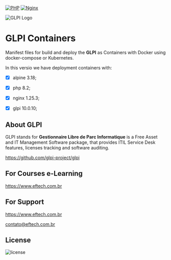 [![PHP](https://github.com/eftechcombr/glpi/actions/workflows/docker-publish-php-fpm.yml/badge.svg?branch=10.0.10)](https://github.com/eftechcombr/glpi/actions/workflows/docker-publish-php-fpm.yml)
[![Nginx](https://github.com/eftechcombr/glpi/actions/workflows/docker-publish-nginx.yml/badge.svg?branch=10.0.10)](https://github.com/eftechcombr/glpi/actions/workflows/docker-publish-nginx.yml)

![GLPI Logo](https://raw.githubusercontent.com/glpi-project/glpi/master/pics/logos/logo-GLPI-250-black.png)

# GLPI Containers 

Manifest files for build and deploy the **GLPI** as Containers with Docker using docker-compose or Kubernetes.

In this versio we have deployment containers with: 
- [x] alpine 3.18; 
- [x] php 8.2; 
- [x] nginx 1.25.3; 
- [x] glpi 10.0.10; 



## About GLPI

GLPI stands for **Gestionnaire Libre de Parc Informatique** is a Free Asset and IT Management Software package, that provides ITIL Service Desk features, licenses tracking and software auditing.

https://github.com/glpi-project/glpi



## For Courses e-Learning

https://www.eftech.com.br


## For Support 

https://www.eftech.com.br
    
contato@eftech.com.br


## License

![license](https://img.shields.io/github/license/glpi-project/glpi.svg)

